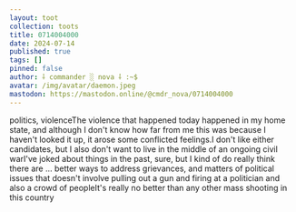 ```yaml
---
layout: toot
collection: toots
title: 0714004000
date: 2024-07-14
published: true
tags: []
pinned: false
author: ⸸ commander ░ nova ⸸ :~$
avatar: /img/avatar/daemon.jpeg
mastodon: https://mastodon.online/@cmdr_nova/0714004000
---
```


politics, violenceThe violence that happened today happened in my home state, and although I don't know how far from me this was because I haven't looked it up, it arose some conflicted feelings.I don't like either candidates, but I also don't want to live in the middle of an ongoing civil warI've joked about things in the past, sure, but I kind of do really think there are ... better ways to address grievances, and matters of political issues that doesn't involve pulling out a gun and firing at a politician and also a crowd of peopleIt's really no better than any other mass shooting in this country
